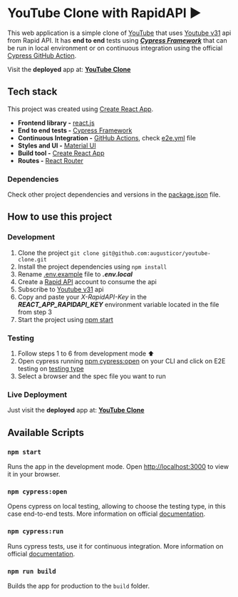 # YouTube Clone with RapidAPI ▶

This web application is a simple clone of [YouTube](https://www.youtube.com/) that uses [Youtube v31](https://rapidapi.com/ytdlfree/api/youtube-v31/) api from Rapid API. It has **end to end** tests using ***[Cypress Framework](https://www.cypress.io/)*** that can be run in local environment or on continuous integration using the official [Cypress GitHub Action](https://github.com/marketplace/actions/cypress-io).

Visit the **deployed** app at: **[YouTube Clone](https://youtubecloneappa.netlify.app/)**

## Tech stack

This project was created using [Create React App](https://github.com/facebook/create-react-app).

- **Frontend library -** [react.js](https://reactjs.org/)
- **End to end tests -** [Cypress Framework](https://www.cypress.io/)
- **Continuous Integration -** [GitHub Actions](https://github.com/features/actions), check [e2e.yml](.github/workflows/e2e.yml) file
- **Styles and UI -** [Material UI](https://mui.com/)
- **Build tool -** [Create React App](https://github.com/facebook/create-react-app)
- **Routes -** [React Router](https://reactrouter.com/en/main)

### Dependencies

Check other project dependencies and versions in the [package.json](package.json) file.

## How to use this project

### Development

1. Clone the project ```git clone git@github.com:augusticor/youtube-clone.git```
2. Install the project dependencies using ```npm install```
3. Rename [.env.example](.env.example) file to ***.env.local***
4. Create a [Rapid API](https://rapidapi.com/hub) account to consume the api
5. Subscribe to [Youtube v31](https://rapidapi.com/ytdlfree/api/youtube-v31/) api
6. Copy and paste your *X-RapidAPI-Key* in the ***REACT_APP_RAPIDAPI_KEY*** environment variable located in the file from step 3
7. Start the project using [npm start](#npm-start)

### Testing

1. Follow steps 1 to 6 from development mode ⬆
2. Open cypress running [npm cypress:open](#npm-cypressopen) on your CLI and click on E2E testing on [testing type](https://docs.cypress.io/guides/getting-started/opening-the-app#Choosing-a-Testing-Type)
3. Select a browser and the spec file you want to run

### Live Deployment

Just visit the **deployed** app at: **[YouTube Clone](https://youtubecloneappa.netlify.app/)**

## Available Scripts

### `npm start`

Runs the app in the development mode. Open [http://localhost:3000](http://localhost:3000) to view it in your browser.

### `npm cypress:open`

Opens cypress on local testing, allowing to choose the testing type, in this case end-to-end tests. More information on official [documentation](https://docs.cypress.io/guides/guides/command-line#cypress-open).

### `npm cypress:run`

Runs cypress tests, use it for continuous integration. More information on official [documentation](https://docs.cypress.io/guides/guides/command-line#cypress-run).

### `npm run build`

Builds the app for production to the `build` folder.